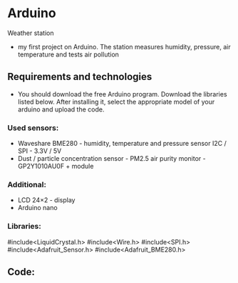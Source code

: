 # Arduino
 Weather station
- my first project on Arduino. The station measures humidity, pressure, air temperature and tests air pollution
## Requirements and technologies
* You should download the free Arduino program. Download the libraries listed below. After installing it, select the appropriate model of your arduino and upload the code.

### Used sensors:
* Waveshare BME280 - humidity, temperature and pressure sensor I2C / SPI - 3.3V / 5V
* Dust / particle concentration sensor - PM2.5 air purity monitor - GP2Y1010AU0F + module
### Additional:
* LCD 24×2 - display
* Arduino nano

### Libraries:
#include<LiquidCrystal.h>
#include<Wire.h>
#include<SPI.h>
#include<Adafruit_Sensor.h>
#include<Adafruit_BME280.h>

## Code: 

